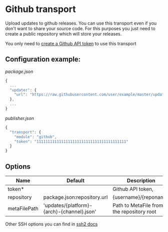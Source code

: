 # Github transport

Upload updates to github releases. You can use this transport even if
you don't want to share your source code. For this purposes you just
need to create a public repository which will store your releases.

You only need to
[create a Github API token](https://github.com/settings/tokens/new)
to use this transport

## Configuration example:
*package.json*
```js
{
  ...
  "updater": {
    "url": "https://raw.githubusercontent.com/user/example/master/updates/{platform}-{arch}-{channel}.json"
  },
  ...
}
```

*publisher.json*
```js
{
  "transport": {
    "module": "github",
    "token": "1111111111111111111111111111111111111111"
  }
}
```

## Options
Name             | Default                                    | Description
-----------------|--------------------------------------------|------------
token*           |                                            | Github API token,
repository       | package.json:repository.url                | {username}/{reponame}
metaFilePath     | 'updates/{platform}-{arch}-{channel}.json' | Path to MetaFile from the repository root

Other SSH options you can find in
[ssh2 docs](https://github.com/mscdex/ssh2#client-methods)
